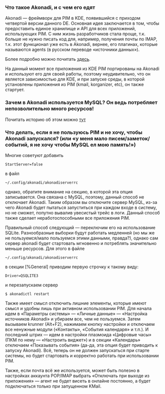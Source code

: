 ### Что такое Akonadi, и с чем его едят

Akonadi — фреймворк для PIM в KDE, появившийся с приходом четвертой
версии данного DE. Основная идея заключается в том, чтобы
предоставить единое хранилище и API для всех приложений,
использующих PIM. С ним жизнь разработчиков стала проще, т.к.
больше не нужно писать код для, например, получения почты по IMAP,
т.к. этот функционал уже есть в Akonadi, вернее, его плагинах, которые
называются agents (в русском переводе «источники данных»).

Более подробно можно почитать
[здесь](http://habrahabr.ru/blogs/kde/61013/).

На данный момент все приложения из KDE PIM портированы на Akonadi и
используют его для своей работы, поэтому неудивительно, что он
является зависимостью для KDE, и при запуске среды, в которой
установлены приложения из PIM (kmail, korganizer, etc), он также
стартует.

### Зачем в Akonadi используется MySQL? Он ведь потребляет непозволительно много ресурсов\!

Почитать историю об этом можно
[тут](http://knotes.ru/2010/03/akonadi.html)

### Что делать, если я не пользуюсь PIM и не хочу, чтобы Akonadi запускался? (или «у меня мало писем/заметок/событий, я не хочу чтобы MySQL ел мою память\!»)

Многие советуют добавить

    StartServer=false

в файл

    ~/.config/akonadi/akonadiserverrc

однако, обратите внимание на секцию, в которой эта опция записывается.
Она связана с MySQL, поэтому, данный способ не отключает Akonadi.
Таким образом вы отключите сервер MySQL, из-за чего Akonadi будет
пытаться запуститься при каждом входе в систему, но не сможет, попутно
вывалив увесистый трейс в логи. Данный способ также сделает
неработоспособными все приложения PIM.

Правильный способ следующий — переключим его на использование SQLite.
Разнообразные выборки будут работать медленней (но мы же не
пользуемся/мало пользуемся этими данными, правда?), однако сам
сервер akonadi будет стартовать мгновенно и потреблять значительно
меньше ресурсов. Для этого в файле

    ~/.config/akonadi/akonadiserverrc

в секции \[%General\] приводим первую строчку к такому виду:

    Driver=QSQLITE3

и перезапускаем сервер

    $ akonadictl restart

Также имеет смысл отключить лишние элементы, которые имеют смысл и
удобны лишь при активном использовании PIM. Для начала идем в
«Параметры системы» — «Личные данные» — «Настройка источников
Akonadi» и убираем все, чем не пользуемся. Затем вызываем krunner
(Alt+F2), нажимаем кнопку настройки и отключаем все ненужные модули
(«Контакты», «События календаря» и т.п.). И последний штрих — идем в
настройки плазмоида «Цифровые часы» (ПКМ по нему — «Настроить виджет») и
в секции «Календарь» отключаем «Показывать события» (да-да, эта опция
будет приводить к запуску Akonadi). Всё, теперь он не должен
запускаться при старте системы, но будет стартовать и корректно
работать при использовании PIM.

Также, если почта всё же используется, может быть полезно в настройках
аккаунта POP/IMAP выбрать «Отключать при выходе из приложения» — агент
не будет висеть в онлайне постоянно, а будет подключаться только при
запущенном KMail.

